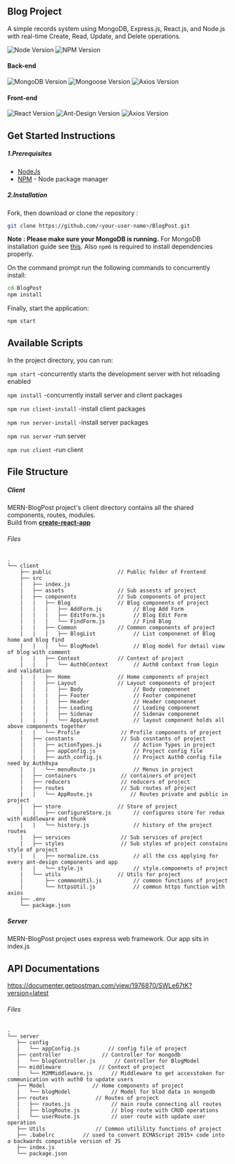 ## Blog Project
A simple records system using MongoDB, Express.js, React.js, and Node.js with real-time Create, Read, Update, and Delete operations.

![Node Version](https://img.shields.io/badge/node-v13.5.0-yellowgreen.svg)
![NPM Version](https://img.shields.io/badge/npm-v6.13.4-yellowgreen.svg)

#### Back-end
![MongoDB Version](https://img.shields.io/badge/mongodb-v3.6.3-blue.svg)
![Mongoose Version](https://img.shields.io/badge/mongoose-v5.8.3-blue.svg)
![Axios Version](https://img.shields.io/badge/axios-v0.19.0-blue.svg)

#### Front-end
![React Version](https://img.shields.io/badge/react-v16.12.0-green.svg)
![Ant-Design Version](https://img.shields.io/badge/antd-v3.26.5-green.svg)
![Axios Version](https://img.shields.io/badge/axios-v0.19.0-green.svg)

## Get Started Instructions

##### 1.Prerequisites
- [NodeJs](https://nodejs.org/en/)
- [NPM](https://npmjs.org/) - Node package manager

##### 2.Installation
Fork, then download or clone the repository :
```bash
git clone https://github.com/<your-user-name>/BlogPost.git
```

**Note : Please make sure your MongoDB is running.** For MongoDB installation guide see [this](https://docs.mongodb.org/v3.0/installation/). Also `npm6` is required to install dependencies properly.


On the command prompt run the following commands to concurrently install:
```bash
cd BlogPost
npm install
```

Finally, start the application:
```bash
npm start
```

## Available Scripts

In the project directory, you can run:

`npm start` -concurrently starts the development server with hot reloading enabled

`npm install` -concurrently install server and client packages

`npm run client-install` -install client packages

`npm run server-install` -install server packages

`npm run server` -run server

`npm run client` -run client


## File Structure
##### Client
MERN-BlogPost project's client directory contains all the shared components, routes, modules. <br/> 
Build from <a href="https://github.com/facebook/create-react-app"><strong> create-react-app</strong></a>
###### Files
```
.
└── client
    ├── public                     // Public folder of Frontend  
    ├── src                   
    |   ├── index.js
    |   ├── assets                 // Sub assests of project
    |   ├── components             // Sub components of project
    |   |   ├── Blog               // Blog components of project
    |   |   |   ├── AddForm.js          // Blog Add Form  
    |   |   |   ├── EditForm.js         // Blog Edit Form  
    |   |   |   └── FindForm.js         // Find Blog  
    |   |   ├── Common             // Common components of project
    |   |   |   ├── BlogList            // List componenet of Blog home and blog find 
    |   |   |   └── BlogModel           // Blog model for detail view of blog with comment 
    |   |   ├── Context            // Context of project
    |   |   |   └── Auth0Context        // Auth0 context from login and validation
    |   |   ├── Home               // Home components of project
    |   |   ├── Layout             // Layout components of project
    |   |   |   ├── Body                // Body componenet
    |   |   |   ├── Footer              // Footer componenet
    |   |   |   ├── Header              // Header componenet
    |   |   |   ├── Loading             // Loading componenet 
    |   |   |   ├── Sidenav             // Sidenav componenet 
    |   |   |   └── AppLayout           // layout component holds all above components together
    |   |   └── Profile             // Profile components of project
    |   ├── constants               // Sub cosntants of project
    |   |   ├── actionTypes.js          // Action Types in project  
    |   |   ├── appConfig.js            // Project config file
    |   |   ├── auth_config.js          // Project Auth0 config file need by Auth0spa
    |   |   └── menuRoute.js            // Menus in project 
    |   ├── containers              // containers of project
    |   ├── reducers                // reducers of project
    |   ├── routes                  // Sub routes of project
    |   |   └── AppRoute.js            // Routes private and public in project 
    |   ├── store                  // Store of project
    |   |   ├── configureStore.js       // configures store for redux with middleware and thunk
    |   |   └── history.js              // history of the project routes
    |   ├── services                // Sub services of project
    |   ├── styles                  // Sub styles of project constains style of project
    |   |   ├── normalize.css           // all the css applying for every ant-design components and app
    |   |   └── style.js                // style.compoenets of project
    |   └── utils                  // Utils for project
    |       ├── commmonUtil.js          // common functions of project
    |       └── httpsUtil.js            // common https function with axios
    ├── .env             
    └── package.json
```

##### Server
MERN-BlogPost project uses express web framework. Our app sits in index.js

## API Documentations
https://documenter.getpostman.com/view/1976870/SWLe67tK?version=latest

###### Files
```
.
└── server
   ├── config
   |   └── appConfig.js         // config file of project
   ├── controller             // Controller for mongodb
   |   └── blogController.js      // Controller for BlogModel
   ├── middleware            // Context of project
   |   └── M2MMiddleware.js      // Middleware to get accesstoken for communication with auth0 to update users
   ├── Model               // Home components of project
   |   └── blogModel             // Model for blod data in mongodb
   ├── routes               // Routes of project
   |   ├── routes.js             // main route connecting all routes  
   |   ├── blogRoute.js          // blog route with CRUD operations
   |   └── userRoute.js          // user route with update user operation
   ├── Utils                // Common utilility functions of project
   ├── .babelrc         // used to convert ECMAScript 2015+ code into a backwards compatible version of JS
   ├── index.js         
   └── package.json     
```
